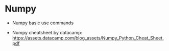 # Numpy

- Numpy basic use commands

- Numpy cheatsheet by datacamp: https://assets.datacamp.com/blog_assets/Numpy_Python_Cheat_Sheet.pdf
